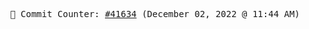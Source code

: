 <p align="center">
    <samp>
        📮 Commit Counter: <a href="https://github.com/Javascript-void0/Javascript-void0/commits/main">#41634</a> (December 02, 2022 @ 11:44 AM)
    </samp>
</p>